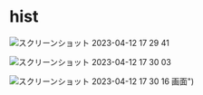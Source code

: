# hist
![スクリーンショット 2023-04-12 17 29 41](https://user-images.githubusercontent.com/129849323/231399863-ef9244eb-c72c-435b-ac2f-e29c82c03372.png)

![スクリーンショット 2023-04-12 17 30 03](https://user-images.githubusercontent.com/129849323/231399871-1f369df7-71bf-467c-b4a5-12f72f41f6de.png)

![スクリーンショット 2023-04-12 17 30 16](https://user-images.githubusercontent.com/129849323/231399878-885ab1b3-e41e-4199-8417-6913bef7e5b4.png)
画面")
